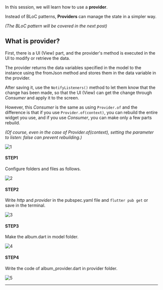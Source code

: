 In this session, we will learn how to use a **provider**. 

Instead of BLoC patterns, **Providers** can manage the state in a simpler way.

*(The BLoC pattern will be covered in the next post)*

## What is provider?
First, there is a UI (View) part, and the provider's method is executed in the UI to modify or retrieve the data. 

The provider returns the data variables specified in the model to the instance using the fromJson method and stores them in the data variable in the provider.

After saving it, use the `NotifyListeners()` method to let them know that the change has been made, so that the UI (View) can get the change through *Consumer* and apply it to the screen.

However, this *Consumer* is the same as using `Provider.of` and the difference is that if you use `Provider.of(context)`, you can rebuild the entire widget you use, and if you use *Consumer*, you can make only a few parts rebuild.

*(Of course, even in the case of Provider.of(context), setting the parameter to listen: false can prevent rebuilding.)*

![1](https://github.com/jinscodes/Blog_nextJS/assets/87598134/2adcda20-2aa4-40d7-b7c2-f0aab64c9c96)

#### STEP1
Configure folders and files as follows.

![2](https://github.com/jinscodes/Blog_nextJS/assets/87598134/74f45641-6ba3-46de-ba69-c90bff035d3a)

#### STEP2
Write *http* and *provider* in the pubspec.yaml file and `flutter pub get` or save in the terminal.

![3](https://github.com/jinscodes/Blog_nextJS/assets/87598134/f685781b-98ff-4a00-8621-1af1d6a2b1cc)

#### STEP3
Make the album.dart in model folder.

![4](https://github.com/jinscodes/Blog_nextJS/assets/87598134/03e276f1-33bd-4d1c-a018-712b8107c6e4)

#### STEP4
Write the code of album_provider.dart in provider folder.

![5](https://github.com/jinscodes/Blog_nextJS/assets/87598134/6eb2a509-3d7f-48b2-9994-b373f4bdba40)


---
[](https://totally-developer.tistory.com/83)